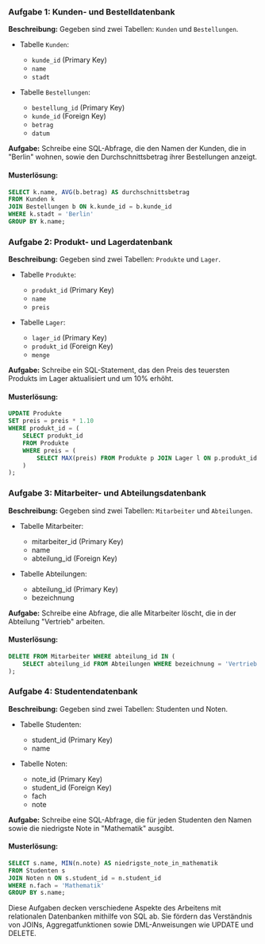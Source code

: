 ### Aufgabe 1: Kunden- und Bestelldatenbank

**Beschreibung:** Gegeben sind zwei Tabellen: `Kunden` und `Bestellungen`.

- Tabelle `Kunden`: 
  - `kunde_id` (Primary Key)
  - `name`
  - `stadt`

- Tabelle `Bestellungen`: 
  - `bestellung_id` (Primary Key)
  - `kunde_id` (Foreign Key)
  - `betrag`
  - `datum`

**Aufgabe:** Schreibe eine SQL-Abfrage, die den Namen der Kunden, die in "Berlin" wohnen, sowie den Durchschnittsbetrag ihrer Bestellungen anzeigt.
#### **Musterlösung:**

```sql
SELECT k.name, AVG(b.betrag) AS durchschnittsbetrag
FROM Kunden k
JOIN Bestellungen b ON k.kunde_id = b.kunde_id
WHERE k.stadt = 'Berlin'
GROUP BY k.name;
```

### Aufgabe 2: Produkt- und Lagerdatenbank

**Beschreibung:** Gegeben sind zwei Tabellen: `Produkte` und `Lager`.

- Tabelle `Produkte`: 
  - `produkt_id` (Primary Key)
  - `name`
  - `preis`

- Tabelle `Lager`: 
  - `lager_id` (Primary Key)
  - `produkt_id` (Foreign Key)
  - `menge`

**Aufgabe:** Schreibe ein SQL-Statement, das den Preis des teuersten Produkts im Lager aktualisiert und um 10% erhöht.

#### **Musterlösung:**
```sql
UPDATE Produkte
SET preis = preis * 1.10
WHERE produkt_id = (
    SELECT produkt_id
    FROM Produkte
    WHERE preis = (
        SELECT MAX(preis) FROM Produkte p JOIN Lager l ON p.produkt_id = l.produkt_id
    )
);
```

### Aufgabe 3: Mitarbeiter- und Abteilungsdatenbank

**Beschreibung:** Gegeben sind zwei Tabellen: `Mitarbeiter` und `Abteilungen`.

- Tabelle Mitarbeiter:
  - mitarbeiter_id (Primary Key)
  - name
  - abteilung_id (Foreign Key)
  
- Tabelle Abteilungen:
   - abteilung_id (Primary Key)
   - bezeichnung

**Aufgabe:** Schreibe eine Abfrage, die alle Mitarbeiter löscht, die in der Abteilung "Vertrieb" arbeiten.

#### **Musterlösung:**
```sql
DELETE FROM Mitarbeiter WHERE abteilung_id IN (
    SELECT abteilung_id FROM Abteilungen WHERE bezeichnung = 'Vertrieb'
);
```

### Aufgabe 4: Studentendatenbank

**Beschreibung:** Gegeben sind zwei Tabellen: Studenten und Noten.

- Tabelle Studenten:
   - student_id (Primary Key)
   - name

- Tabelle Noten:
   - note_id (Primary Key)
   - student_id (Foreign Key)
   - fach
   - note

**Aufgabe:** Schreibe eine SQL-Abfrage, die für jeden Studenten den Namen sowie die niedrigste Note in "Mathematik" ausgibt.

#### **Musterlösung:**
```sql
SELECT s.name, MIN(n.note) AS niedrigste_note_in_mathematik
FROM Studenten s 
JOIN Noten n ON s.student_id = n.student_id 
WHERE n.fach = 'Mathematik'
GROUP BY s.name;
```

Diese Aufgaben decken verschiedene Aspekte des Arbeitens mit relationalen Datenbanken mithilfe von SQL ab. Sie fördern das Verständnis von JOINs, Aggregatfunktionen sowie DML-Anweisungen wie UPDATE und DELETE.